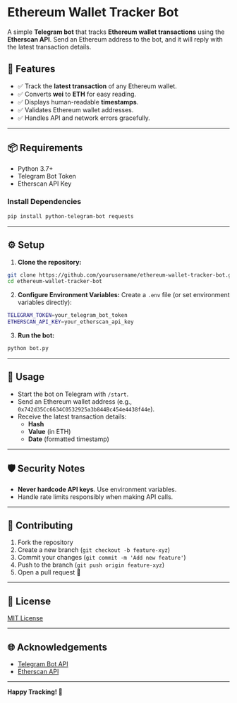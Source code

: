 # Ethereum Wallet Tracker Bot

A simple **Telegram bot** that tracks **Ethereum wallet transactions** using the **Etherscan API**. Send an Ethereum address to the bot, and it will reply with the latest transaction details.

## 🚀 Features
- ✅ Track the **latest transaction** of any Ethereum wallet.
- ✅ Converts **wei** to **ETH** for easy reading.
- ✅ Displays human-readable **timestamps**.
- ✅ Validates Ethereum wallet addresses.
- ✅ Handles API and network errors gracefully.

---

## 📦 Requirements
- Python 3.7+
- Telegram Bot Token
- Etherscan API Key

### Install Dependencies
```bash
pip install python-telegram-bot requests
```

---

## ⚙️ Setup

1. **Clone the repository:**
```bash
git clone https://github.com/yourusername/ethereum-wallet-tracker-bot.git
cd ethereum-wallet-tracker-bot
```

2. **Configure Environment Variables:**
Create a `.env` file (or set environment variables directly):
```bash
TELEGRAM_TOKEN=your_telegram_bot_token
ETHERSCAN_API_KEY=your_etherscan_api_key
```

3. **Run the bot:**
```bash
python bot.py
```

---

## 💬 Usage
- Start the bot on Telegram with `/start`.
- Send an Ethereum wallet address (e.g., `0x742d35Cc6634C0532925a3b844Bc454e4438f44e`).
- Receive the latest transaction details:
  - **Hash**
  - **Value** (in ETH)
  - **Date** (formatted timestamp)

---

## 🛡️ Security Notes
- **Never hardcode API keys**. Use environment variables.
- Handle rate limits responsibly when making API calls.

---

## 🧩 Contributing
1. Fork the repository
2. Create a new branch (`git checkout -b feature-xyz`)
3. Commit your changes (`git commit -m 'Add new feature'`)
4. Push to the branch (`git push origin feature-xyz`)
5. Open a pull request 🚀

---

## 📜 License
[MIT License](LICENSE)

---

## 🌐 Acknowledgements
- [Telegram Bot API](https://core.telegram.org/bots/api)
- [Etherscan API](https://docs.etherscan.io/)

---

**Happy Tracking! 🚀**

